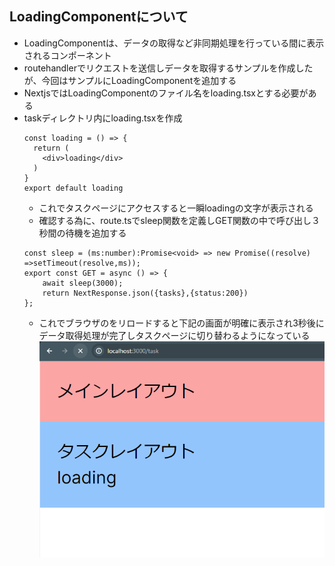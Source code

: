 ## LoadingComponentについて
- LoadingComponentは、データの取得など非同期処理を行っている間に表示されるコンポーネント
- routehandlerでリクエストを送信しデータを取得するサンプルを作成したが、今回はサンプルにLoadingComponentを追加する
- NextjsではLoadingComponentのファイル名をloading.tsxとする必要がある
- taskディレクトリ内にloading.tsxを作成
    ```
    const loading = () => {
      return (
        <div>loading</div>
      )
    }
    export default loading
    ```
    - これでタスクページにアクセスすると一瞬loadingの文字が表示される
    - 確認する為に、route.tsでsleep関数を定義しGET関数の中で呼び出し３秒間の待機を追加する
    ```
    const sleep = (ms:number):Promise<void> => new Promise((resolve) =>setTimeout(resolve,ms));
    export const GET = async () => {
        await sleep(3000);
        return NextResponse.json({tasks},{status:200})
    };
    ```
    - これでブラウザのをリロードすると下記の画面が明確に表示され3秒後にデータ取得処理が完了しタスクページに切り替わるようになっている
    ![alt text](image-30.png)